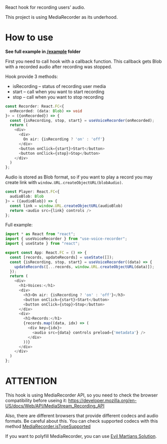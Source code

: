 React hook for recording users' audio. 

This project is using MediaRecorder as its underhood.

# How to use
__See full example in [/example](https://github.com/MrFranke/use-voice-recorder/tree/master/example) folder__

First you need to call hook with a callback function.
This callback gets Blob with a recorded audio after recording was stopped.

Hook provide 3 methods:
- isRecording – status of recording user media
- start – call when you want to start recording
- stop – call when you want to stop recording
 
```typescript jsx
const Recorder: React.FC<{
  onRecorded: (data: Blob) => void
}> = ({onRecorded}) => {
  const {isRecording, stop, start} = useVoiceRecorder(onRecorded);
  return (
    <div>
      <div>
        On air: {isRecording ? 'on' : 'off'}
      </div>
      <button onClick={start}>Start</button>
      <button onClick={stop}>Stop</button>
    </div>
  )
};
```

Audio is stored as Blob format, so if you want to play a record you may create link with 
`window.URL.createObjectURL(blobAudio)`.

```typescript jsx
const Player: React.FC<{
  audioBlob: Blob
}> = ({audioBlob}) => {
  const link = window.URL.createObjectURL(audioBlob)
  return <audio src={link} controls />
};
```

Full example:
```typescript jsx
import * as React from "react";
import { useVoiceRecorder } from "use-voice-recorder";
import { useState } from "react";

export const App: React.FC = () => {
  const [records, updateRecords] = useState([]);
  const {isRecording, stop, start} = useVoiceRecorder((data) => {
    updateRecords([...records, window.URL.createObjectURL(data)]);
  });
  return (
    <div>
      <h1>Voices:</h1>
      <div>
        <h3>On air: {isRecording ? 'on' : 'off'}</h3>
        <button onClick={start}>Start</button>
        <button onClick={stop}>Stop</button>
      </div>
      <div>
        <h1>Records:</h1>
        {records.map((data, idx) => (
          <div key={idx}>
            <audio src={data} controls preload={'metadata'} />
          </div>
        ))}
      </div>
    </div>
  )
};
```

# ATTENTION
This hook is using MediaRecorder API, so you need to check the browser compatibility before useing it:
https://developer.mozilla.org/en-US/docs/Web/API/MediaStream_Recording_API

Also, there are different browsers that provide different codecs and audio formats. Be careful about this.
You can check supported codecs with this method [MediaRecorder.isTypeSupported](https://developer.mozilla.org/en-US/docs/Web/API/MediaRecorder/isTypeSupported)

If you want to polyfill MediaRecorder, you can use [Evil Martians Solution](https://github.com/ai/audio-recorder-polyfill). 


